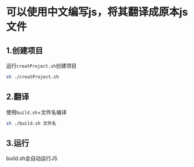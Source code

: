 # 可以使用中文编写js，将其翻译成原本js文件
## 1.创建项目
运行`creatProject.sh`创建项目
```sh
sh ./creatProject.sh
```
## 2.翻译
使用`build.sh`+文件名编译
```sh
sh ./build.sh 文件名
```
## 3.运行
build.sh会自动运行JS